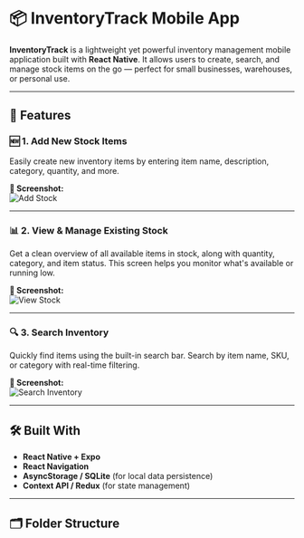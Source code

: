 # 📦 InventoryTrack Mobile App

**InventoryTrack** is a lightweight yet powerful inventory management mobile application built with **React Native**. It allows users to create, search, and manage stock items on the go — perfect for small businesses, warehouses, or personal use.

---

## 📱 Features

### 🆕 1. Add New Stock Items

Easily create new inventory items by entering item name, description, category, quantity, and more.

**📸 Screenshot:**  
![Add Stock](screenshots/add-stock.png)

---

### 📊 2. View & Manage Existing Stock

Get a clean overview of all available items in stock, along with quantity, category, and item status. This screen helps you monitor what's available or running low.

**📸 Screenshot:**  
![View Stock](screenshots/view-stock.png)

---

### 🔍 3. Search Inventory

Quickly find items using the built-in search bar. Search by item name, SKU, or category with real-time filtering.

**📸 Screenshot:**  
![Search Inventory](screenshots/search.png)

---

## 🛠 Built With

- **React Native + Expo**
- **React Navigation**
- **AsyncStorage / SQLite** (for local data persistence)
- **Context API / Redux** (for state management)

---

## 🗂 Folder Structure
